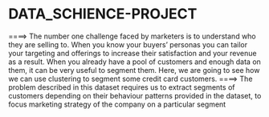 # DATA_SCHIENCE-PROJECT
====>
The number one challenge faced by marketers is to understand who they are selling to. When you know your buyers’ personas you can tailor your targeting and offerings to increase their satisfaction and your revenue as a result. When you already have a pool of customers and enough data on them, it can be very useful to segment them. Here, we are going to see how we can use clustering to segment some credit card customers.
====>
The problem described in this dataset 
requires us to extract segments of customers 
depending on their behaviour patterns 
provided in the dataset, to focus marketing 
strategy of the company on a particular 
segment
